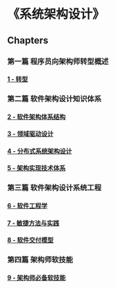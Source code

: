 # 《系统架构设计》

## Chapters
### 第一篇 程序员向架构师转型概述
#### [1 - 转型](chapter/chapter-1.md)

### 第二篇 软件架构设计知识体系
#### [2 - 软件架构体系结构](chapter/chapter-2.md)
#### [3 - 领域驱动设计](chapter/chapter-3.md)
#### [4 - 分布式系统架构设计](chapter/chapter-4.md)
#### [5 - 架构实现技术体系](chapter/chapter-5.md)

### 第三篇 软件架构设计系统工程
#### [6 - 软件工程学](chapter/chapter-6.md)
#### [7 - 敏捷方法与实践](chapter/chapter-7.md)
#### [8 - 软件交付模型](chapter/chapter-8.md)

### 第四篇 架构师软技能
#### [9 - 架构师必备软技能](chapter/chapter-9.md)